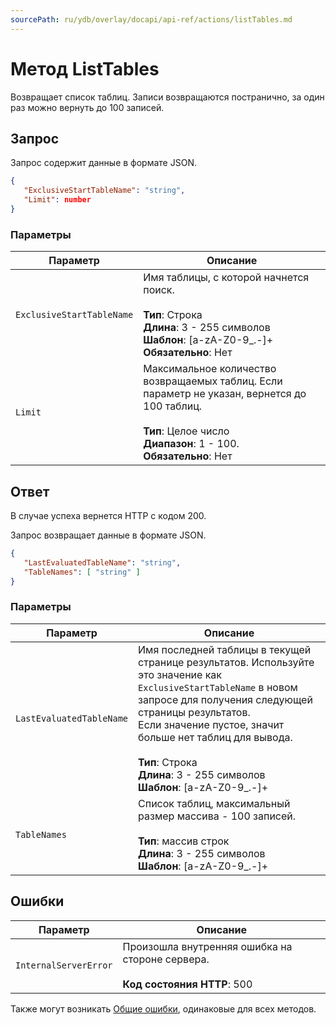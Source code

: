```yaml
---
sourcePath: ru/ydb/overlay/docapi/api-ref/actions/listTables.md
---
```

# Метод ListTables

Возвращает список таблиц.
Записи возвращаются постранично, за один раз можно вернуть до 100 записей.

## Запрос

Запрос содержит данные в формате JSON.

```json
{
   "ExclusiveStartTableName": "string",
   "Limit": number
}
```

### Параметры

Параметр | Описание
----- | -----
`ExclusiveStartTableName` | Имя таблицы, с которой начнется поиск.<br/><br/>**Тип**: Строка<br/>**Длина**: 3 - 255 символов<br/>**Шаблон**: [a-zA-Z0-9_.-]+<br/>**Обязательно**: Нет
`Limit` | Максимальное количество возвращаемых таблиц. Если параметр не указан, вернется до 100 таблиц.<br/><br/>**Тип**: Целое число<br/>**Диапазон**: 1 - 100.<br/>**Обязательно**: Нет

## Ответ
В случае успеха вернется HTTP с кодом 200.

Запрос возвращает данные в формате JSON.

```json
{
   "LastEvaluatedTableName": "string",
   "TableNames": [ "string" ]
}
```
### Параметры

Параметр | Описание
----- | -----
`LastEvaluatedTableName` | Имя последней таблицы в текущей странице результатов. Используйте это значение как `ExclusiveStartTableName` в новом запросе для получения следующей страницы результатов.<br/>Если значение пустое, значит больше нет таблиц для вывода.<br/><br/>**Тип**: Строка<br/>**Длина**: 3 - 255 символов<br/>**Шаблон**: [a-zA-Z0-9_.-]+
`TableNames` | Список таблиц, максимальный размер массива - 100 записей.<br/><br/>**Тип**: массив строк<br/>**Длина**: 3 - 255 символов<br/>**Шаблон**: [a-zA-Z0-9_.-]+

## Ошибки

Параметр | Описание
----- | -----
`InternalServerError` | Произошла внутренняя ошибка на стороне сервера.<br/><br/>**Код состояния HTTP**: 500<br/>

Также могут возникать [Общие ошибки](../common-errors), одинаковые для всех методов.